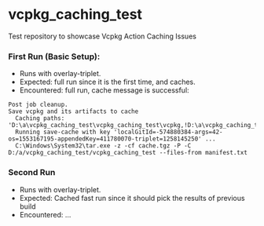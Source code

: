 # vcpkg_caching_test
Test repository to showcase Vcpkg Action Caching Issues

### First Run (Basic Setup):
- Runs with overlay-triplet.
- Expected: full run since it is the first time, and caches.
- Encountered: full run, cache message is successful:
```
Post job cleanup.
Save vcpkg and its artifacts to cache
  Caching paths: 'D:\a\vcpkg_caching_test\vcpkg_caching_test\vcpkg,!D:\a\vcpkg_caching_test\vcpkg_caching_test\vcpkg\packages,!D:\a\vcpkg_caching_test\vcpkg_caching_test\vcpkg\buildtrees,!D:\a\vcpkg_caching_test\vcpkg_caching_test\vcpkg\downloads,D:\a\vcpkg_caching_test\vcpkg_caching_test/clients/cpp/vcpkg_installed'
  Running save-cache with key 'localGitId=-574880384-args=42-os=1553167195-appendedKey=411780070-triplet=1258145250' ...
  C:\Windows\System32\tar.exe -z -cf cache.tgz -P -C D:/a/vcpkg_caching_test/vcpkg_caching_test --files-from manifest.txt
```

### Second Run
- Runs with overlay-triplet.
- Expected: Cached fast run since it should pick the results of previous build 
- Encountered: ...
